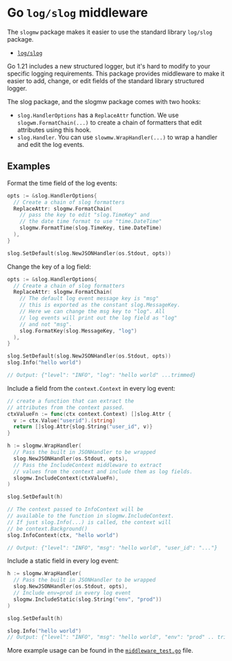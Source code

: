 # Go `log/slog` middleware

The `slogmw` package makes it easier to use the standard library `log/slog` package.

- [`log/slog`](https://pkg.go.dev/log/slog)

Go 1.21 includes a new structured logger, but it's hard to modify to your specific logging requirements. 
This package provides middleware to make it easier to add, change, or edit fields of the standard library structured logger.


The slog package, and the slogmw package comes with two hooks:
- `slog.HandlerOptions` has a `ReplaceAttr` function. We use `slogwm.FormatChain(...)` to create a chain of formatters that edit attributes using this hook.
- `slog.Handler`. You can use `slowmw.WrapHandler(...)` to wrap a handler and edit the log events.

## Examples

Format the time field of the log events: 
```go
opts := &slog.HandlerOptions{
  // Create a chain of slog formatters
  ReplaceAttr: slogmw.FormatChain(
    // pass the key to edit "slog.TimeKey" and 
    // the date time format to use "time.DateTime"
    slogmw.FormatTime(slog.TimeKey, time.DateTime)
  ),
}

slog.SetDefault(slog.NewJSONHandler(os.Stdout, opts))
```

Change the key of a log field:
```go
opts := &slog.HandlerOptions{
  // Create a chain of slog formatters
  ReplaceAttr: slogmw.FormatChain(
    // The default log event message key is "msg"
    // this is exported as the constant slog.MessageKey.
    // Here we can change the msg key to "log". All
    // log events will print out the log field as "log"
    // and not "msg".
    slog.FormatKey(slog.MessageKey, "log")
  ),
}

slog.SetDefault(slog.NewJSONHandler(os.Stdout, opts))
slog.Info("hello world")

// Output: {"level": "INFO", "log": "hello world" ...trimmed}
```

Include a field from the `context.Context` in every log event:
```go
// create a function that can extract the
// attributes from the context passed.
ctxValueFn := func(ctx context.Context) []slog.Attr {
  v := ctx.Value("userid").(string)
  return []slog.Attr{slog.String("user_id", v)}
}

h := slogmw.WrapHandler(
  // Pass the built in JSONHandler to be wrapped
  slog.NewJSONHandler(os.Stdout, opts),
  // Pass the IncludeContext middleware to extract
  // values from the context and include them as log fields.
  slogmw.IncludeContext(ctxValueFn),
)

slog.SetDefault(h)

// The context passed to InfoContext will be
// available to the function in slogmw.IncludeContext. 
// If just slog.Info(...) is called, the context will
// be context.Background()
slog.InfoContext(ctx, "hello world")

// Output: {"level": "INFO", "msg": "hello world", "user_id": "..."}
```

Include a static field in every log event:
```go
h := slogmw.WrapHandler(
  // Pass the built in JSONHandler to be wrapped
  slog.NewJSONHandler(os.Stdout, opts),
  // Include env=prod in every log event
  slogmw.IncludeStatic(slog.String("env", "prod"))
)

slog.SetDefault(h)

slog.Info("hello world")
// Output: {"level": "INFO", "msg": "hello world", "env": "prod" .. trimmed}
```

More example usage can be found in the [`middleware_test.go`](https://github.com/zknill/slogmw/blob/main/middleware_test.go) file.
